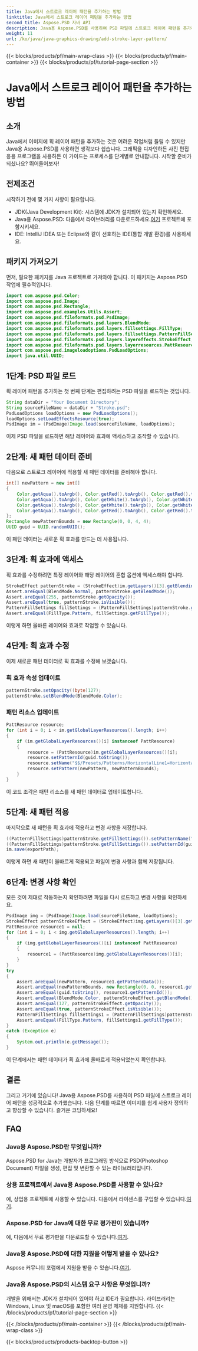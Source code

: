 ```yaml
---
title: Java에서 스트로크 레이어 패턴을 추가하는 방법
linktitle: Java에서 스트로크 레이어 패턴을 추가하는 방법
second_title: Aspose.PSD 자바 API
description: Java용 Aspose.PSD를 사용하여 PSD 파일에 스트로크 레이어 패턴을 추가하는 방법을 알아보세요. 이미지를 쉽게 향상하려면 이 단계별 가이드를 따르십시오.
weight: 11
url: /ko/java/java-graphics-drawing/add-stroke-layer-pattern/
---
```


{{< blocks/products/pf/main-wrap-class >}}
{{< blocks/products/pf/main-container >}}
{{< blocks/products/pf/tutorial-page-section >}}

# Java에서 스트로크 레이어 패턴을 추가하는 방법

## 소개
Java에서 이미지에 획 레이어 패턴을 추가하는 것은 어려운 작업처럼 들릴 수 있지만 Java용 Aspose.PSD를 사용하면 생각보다 쉽습니다. 그래픽을 디자인하든 사진 편집 응용 프로그램을 사용하든 이 가이드는 프로세스를 단계별로 안내합니다. 시작할 준비가 되셨나요? 뛰어들어보자!
## 전제조건
시작하기 전에 몇 가지 사항이 필요합니다.
- JDK(Java Development Kit): 시스템에 JDK가 설치되어 있는지 확인하세요.
-  Java용 Aspose.PSD: 다음에서 라이브러리를 다운로드하세요.[여기](https://releases.aspose.com/psd/java/) 프로젝트에 포함시키세요.
- IDE: IntelliJ IDEA 또는 Eclipse와 같이 선호하는 IDE(통합 개발 환경)를 사용하세요.
## 패키지 가져오기
먼저, 필요한 패키지를 Java 프로젝트로 가져와야 합니다. 이 패키지는 Aspose.PSD 작업에 필수적입니다.
```java
import com.aspose.psd.Color;
import com.aspose.psd.Image;
import com.aspose.psd.Rectangle;
import com.aspose.psd.examples.Utils.Assert;
import com.aspose.psd.fileformats.psd.PsdImage;
import com.aspose.psd.fileformats.psd.layers.BlendMode;
import com.aspose.psd.fileformats.psd.layers.fillsettings.FillType;
import com.aspose.psd.fileformats.psd.layers.fillsettings.PatternFillSettings;
import com.aspose.psd.fileformats.psd.layers.layereffects.StrokeEffect;
import com.aspose.psd.fileformats.psd.layers.layerresources.PattResource;
import com.aspose.psd.imageloadoptions.PsdLoadOptions;
import java.util.UUID;
```
## 1단계: PSD 파일 로드
획 레이어 패턴을 추가하는 첫 번째 단계는 편집하려는 PSD 파일을 로드하는 것입니다.
```java
String dataDir = "Your Document Directory";
String sourceFileName = dataDir + "Stroke.psd";
PsdLoadOptions loadOptions = new PsdLoadOptions();
loadOptions.setLoadEffectsResource(true);
PsdImage im = (PsdImage)Image.load(sourceFileName, loadOptions);
```
이제 PSD 파일을 로드하면 해당 레이어와 효과에 액세스하고 조작할 수 있습니다.
## 2단계: 새 패턴 데이터 준비
다음으로 스트로크 레이어에 적용할 새 패턴 데이터를 준비해야 합니다.
```java
int[] newPattern = new int[]
{
    Color.getAqua().toArgb(), Color.getRed().toArgb(), Color.getRed().toArgb(), Color.getAqua().toArgb(),
    Color.getAqua().toArgb(), Color.getWhite().toArgb(), Color.getWhite().toArgb(), Color.getAqua().toArgb(),
    Color.getAqua().toArgb(), Color.getWhite().toArgb(), Color.getWhite().toArgb(), Color.getAqua().toArgb(),
    Color.getAqua().toArgb(), Color.getRed().toArgb(), Color.getRed().toArgb(), Color.getAqua().toArgb(),
};
Rectangle newPatternBounds = new Rectangle(0, 0, 4, 4);
UUID guid = UUID.randomUUID();
```
이 패턴 데이터는 새로운 획 효과를 만드는 데 사용됩니다.
## 3단계: 획 효과에 액세스
획 효과를 수정하려면 특정 레이어와 해당 레이어의 혼합 옵션에 액세스해야 합니다.
```java
StrokeEffect patternStroke = (StrokeEffect)im.getLayers()[3].getBlendingOptions().getEffects()[0];
Assert.areEqual(BlendMode.Normal, patternStroke.getBlendMode());
Assert.areEqual(255, patternStroke.getOpacity());
Assert.areEqual(true, patternStroke.isVisible());
PatternFillSettings fillSettings = (PatternFillSettings)patternStroke.getFillSettings();
Assert.areEqual(FillType.Pattern, fillSettings.getFillType());
```
이렇게 하면 올바른 레이어와 효과로 작업할 수 있습니다.
## 4단계: 획 효과 수정
이제 새로운 패턴 데이터로 획 효과를 수정해 보겠습니다.
### 획 효과 속성 업데이트
```java
patternStroke.setOpacity((byte)127);
patternStroke.setBlendMode(BlendMode.Color);
```
### 패턴 리소스 업데이트
```java
PattResource resource;
for (int i = 0; i < im.getGlobalLayerResources().length; i++)
{
    if (im.getGlobalLayerResources()[i] instanceof PattResource)
    {
        resource = (PattResource)im.getGlobalLayerResources()[i];
        resource.setPatternId(guid.toString());
        resource.setName("$$/Presets/Patterns/HorizontalLine1=Horizontal Line 9\0");
        resource.setPattern(newPattern, newPatternBounds);
    }
}
```
이 코드 조각은 패턴 리소스를 새 패턴 데이터로 업데이트합니다.
## 5단계: 새 패턴 적용
마지막으로 새 패턴을 획 효과에 적용하고 변경 사항을 저장합니다.
```java
((PatternFillSettings)patternStroke.getFillSettings()).setPatternName("$$/Presets/Patterns/HorizontalLine1=Horizontal Line 9\0");
((PatternFillSettings)patternStroke.getFillSettings()).setPatternId(guid.toString() + "\0");
im.save(exportPath);
```
이렇게 하면 새 패턴이 올바르게 적용되고 파일이 변경 사항과 함께 저장됩니다.
## 6단계: 변경 사항 확인
모든 것이 제대로 작동하는지 확인하려면 파일을 다시 로드하고 변경 사항을 확인하세요.
```java
PsdImage img = (PsdImage)Image.load(sourceFileName, loadOptions);
StrokeEffect patternStrokeEffect = (StrokeEffect)img.getLayers()[3].getBlendingOptions().getEffects()[0];
PattResource resource1 = null;
for (int i = 0; i < img.getGlobalLayerResources().length; i++)
{
    if (img.getGlobalLayerResources()[i] instanceof PattResource)
    {
        resource1 = (PattResource)img.getGlobalLayerResources()[i];
    }
}
try
{
    Assert.areEqual(newPattern, resource1.getPatternData());
    Assert.areEqual(newPatternBounds, new Rectangle(0, 0, resource1.getWidth(), resource1.getHeight()));
    Assert.areEqual(guid.toString(), resource1.getPatternId());
    Assert.areEqual(BlendMode.Color, patternStrokeEffect.getBlendMode());
    Assert.areEqual(127, patternStrokeEffect.getOpacity());
    Assert.areEqual(true, patternStrokeEffect.isVisible());
    PatternFillSettings fillSettings1 = (PatternFillSettings)patternStrokeEffect.getFillSettings();
    Assert.areEqual(FillType.Pattern, fillSettings1.getFillType());
}
catch (Exception e)
{
    System.out.println(e.getMessage());
}
```
이 단계에서는 패턴 데이터가 획 효과에 올바르게 적용되었는지 확인합니다.
## 결론
그리고 거기에 있습니다! Java용 Aspose.PSD를 사용하여 PSD 파일에 스트로크 레이어 패턴을 성공적으로 추가했습니다. 다음 단계를 따르면 이미지를 쉽게 사용자 정의하고 향상할 수 있습니다. 즐거운 코딩하세요!
## FAQ
### Java용 Aspose.PSD란 무엇입니까?
Aspose.PSD for Java는 개발자가 프로그래밍 방식으로 PSD(Photoshop Document) 파일을 생성, 편집 및 변환할 수 있는 라이브러리입니다.
### 상용 프로젝트에서 Java용 Aspose.PSD를 사용할 수 있나요?
 예, 상업용 프로젝트에 사용할 수 있습니다. 다음에서 라이센스를 구입할 수 있습니다.[여기](https://purchase.aspose.com/buy).
### Aspose.PSD for Java에 대한 무료 평가판이 있습니까?
 예, 다음에서 무료 평가판을 다운로드할 수 있습니다.[여기](https://releases.aspose.com/).
### Java용 Aspose.PSD에 대한 지원을 어떻게 받을 수 있나요?
 Aspose 커뮤니티 포럼에서 지원을 받을 수 있습니다.[여기](https://forum.aspose.com/c/psd/34).
### Java용 Aspose.PSD의 시스템 요구 사항은 무엇입니까?
개발을 위해서는 JDK가 설치되어 있어야 하고 IDE가 필요합니다. 라이브러리는 Windows, Linux 및 macOS를 포함한 여러 운영 체제를 지원합니다.
{{< /blocks/products/pf/tutorial-page-section >}}

{{< /blocks/products/pf/main-container >}}
{{< /blocks/products/pf/main-wrap-class >}}

{{< blocks/products/products-backtop-button >}}
